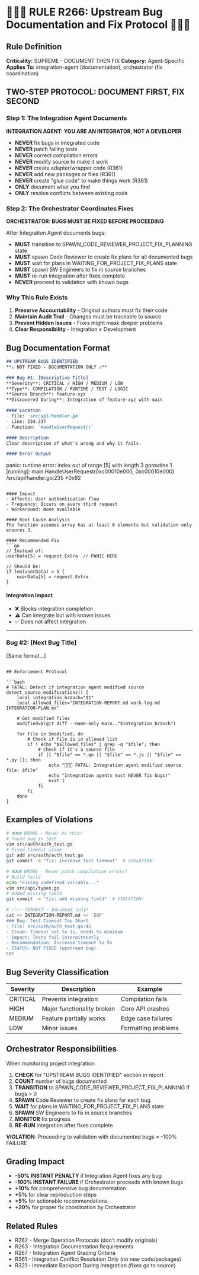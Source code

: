 # 🔴🔴🔴 RULE R266: Upstream Bug Documentation and Fix Protocol 🔴🔴🔴

## Rule Definition
**Criticality:** SUPREME - DOCUMENT THEN FIX
**Category:** Agent-Specific
**Applies To:** integration-agent (documentation), orchestrator (fix coordination)

## TWO-STEP PROTOCOL: DOCUMENT FIRST, FIX SECOND

### Step 1: The Integration Agent Documents
**INTEGRATION AGENT: YOU ARE AN INTEGRATOR, NOT A DEVELOPER**

- **NEVER** fix bugs in integrated code
- **NEVER** patch failing tests
- **NEVER** correct compilation errors
- **NEVER** modify source to make it work
- **NEVER** create adapter/wrapper code (R361)
- **NEVER** add new packages or files (R361)
- **NEVER** create "glue code" to make things work (R361)
- **ONLY** document what you find
- **ONLY** resolve conflicts between existing code

### Step 2: The Orchestrator Coordinates Fixes
**ORCHESTRATOR: BUGS MUST BE FIXED BEFORE PROCEEDING**

After Integration Agent documents bugs:
- **MUST** transition to SPAWN_CODE_REVIEWER_PROJECT_FIX_PLANNING state
- **MUST** spawn Code Reviewer to create fix plans for all documented bugs
- **MUST** wait for plans in WAITING_FOR_PROJECT_FIX_PLANS state
- **MUST** spawn SW Engineers to fix in source branches
- **MUST** re-run integration after fixes complete
- **NEVER** proceed to validation with known bugs

### Why This Rule Exists
1. **Preserve Accountability** - Original authors must fix their code
2. **Maintain Audit Trail** - Changes must be traceable to source
3. **Prevent Hidden Issues** - Fixes might mask deeper problems
4. **Clear Responsibility** - Integration ≠ Development

## Bug Documentation Format

```markdown
## UPSTREAM BUGS IDENTIFIED
**⚠️ NOT FIXED - DOCUMENTATION ONLY ⚠️**

### Bug #1: [Descriptive Title]
**Severity**: CRITICAL / HIGH / MEDIUM / LOW
**Type**: COMPILATION / RUNTIME / TEST / LOGIC
**Source Branch**: feature-xyz
**Discovered During**: Integration of feature-xyz with main

#### Location
- File: `src/api/handler.go`
- Line: 234-237
- Function: `HandleUserRequest()`

#### Description
Clear description of what's wrong and why it fails.

#### Error Output
```
panic: runtime error: index out of range [5] with length 3
goroutine 1 [running]:
main.HandleUserRequest(0xc00010e000, 0xc00010e000)
    /src/api/handler.go:235 +0x92
```

#### Impact
- Affects: User authentication flow
- Frequency: Occurs on every third request
- Workaround: None available

#### Root Cause Analysis
The function assumes array has at least 6 elements but validation only ensures 3.

#### Recommended Fix
```go
// Instead of:
userData[5] = request.Extra  // PANIC HERE

// Should be:
if len(userData) > 5 {
    userData[5] = request.Extra
}
```

#### Integration Impact
- ❌ Blocks integration completion
- ⚠️ Can integrate but with known issues
- ✅ Does not affect integration

---

### Bug #2: [Next Bug Title]
[Same format...]
```

## Enforcement Protocol

```bash
# FATAL: Detect if integration agent modified source
detect_source_modifications() {
    local integration_branch="$1"
    local allowed_files="INTEGRATION-REPORT.md work-log.md INTEGRATION-PLAN.md"
    
    # Get modified files
    modified=$(git diff --name-only main.."$integration_branch")
    
    for file in $modified; do
        # Check if file is in allowed list
        if ! echo "$allowed_files" | grep -q "$file"; then
            # Check if it's a source file
            if [[ "$file" == *.go || "$file" == *.js || "$file" == *.py ]]; then
                echo "🔴🔴🔴 FATAL: Integration agent modified source file: $file"
                echo "Integration agents must NEVER fix bugs!"
                exit 1
            fi
        fi
    done
}
```

## Examples of Violations

```bash
# ❌❌❌ WRONG - Never do this!
# Found bug in test
vim src/auth/auth_test.go
# Fixed timeout issue  
git add src/auth/auth_test.go
git commit -m "fix: increase test timeout"  # VIOLATION!

# ❌❌❌ WRONG - Never patch compilation errors!
# Build fails
echo "Fixing undefined variable..."
vim src/api/types.go
# Added missing field
git commit -m "fix: add missing field"  # VIOLATION!

# ✅✅✅ CORRECT - Document only!
cat >> INTEGRATION-REPORT.md << 'EOF'
### Bug: Test Timeout Too Short
- File: src/auth/auth_test.go:45
- Issue: Timeout set to 1s, needs 5s minimum
- Impact: Tests fail intermittently
- Recommendation: Increase timeout to 5s
- STATUS: NOT FIXED (upstream bug)
EOF
```

## Bug Severity Classification

| Severity | Description | Example |
|----------|-------------|---------|
| CRITICAL | Prevents integration | Compilation fails |
| HIGH | Major functionality broken | Core API crashes |
| MEDIUM | Feature partially works | Edge case failures |
| LOW | Minor issues | Formatting problems |

## Orchestrator Responsibilities

When monitoring project integration:
1. **CHECK** for "UPSTREAM BUGS IDENTIFIED" section in report
2. **COUNT** number of bugs documented
3. **TRANSITION** to SPAWN_CODE_REVIEWER_PROJECT_FIX_PLANNING if bugs > 0
4. **SPAWN** Code Reviewer to create fix plans for each bug
5. **WAIT** for plans in WAITING_FOR_PROJECT_FIX_PLANS state
6. **SPAWN** SW Engineers to fix in source branches
6. **MONITOR** fix progress
7. **RE-RUN** integration after fixes complete

**VIOLATION**: Proceeding to validation with documented bugs = -100% FAILURE

## Grading Impact
- **-50% INSTANT PENALTY** if Integration Agent fixes any bug
- **-100% INSTANT FAILURE** if Orchestrator proceeds with known bugs
- **+10%** for comprehensive bug documentation
- **+5%** for clear reproduction steps
- **+5%** for actionable recommendations
- **+20%** for proper fix coordination by Orchestrator

## Related Rules
- R262 - Merge Operation Protocols (don't modify originals)
- R263 - Integration Documentation Requirements
- R267 - Integration Agent Grading Criteria
- R361 - Integration Conflict Resolution Only (no new code/packages)
- R321 - Immediate Backport During Integration (fixes go to source)